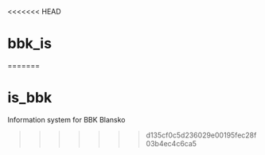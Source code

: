 <<<<<<< HEAD
# bbk_is
=======
# is_bbk
Information system for BBK Blansko
>>>>>>> d135cf0c5d236029e00195fec28f03b4ec4c6ca5
